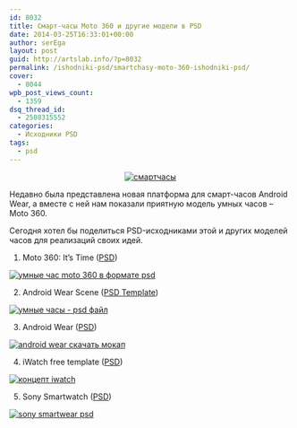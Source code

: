 ```yaml
---
id: 8032
title: Cмарт-часы Moto 360 и другие модели в PSD
date: 2014-03-25T16:33:01+00:00
author: serEga
layout: post
guid: http://artslab.info/?p=8032
permalink: /ishodniki-psd/smartchasy-moto-360-ishodniki-psd/
cover:
  - 8044
wpb_post_views_count:
  - 1359
dsq_thread_id:
  - 2508315552
categories:
  - Исходники PSD
tags:
  - psd
---
```

<center>
  <a href="http://googledrive.com/host/0B9lHVSSSdxdxd0hjdUdmRzY3Tjg/smartwatch-psd-files.jpg"><img src="http://googledrive.com/host/0B9lHVSSSdxdxd0hjdUdmRzY3Tjg/smartwatch-psd-files-300x225.jpg" alt="смартчасы" class="aligncenter size-medium wp-image-8039" srcset="http://googledrive.com/host/0B9lHVSSSdxdxd0hjdUdmRzY3Tjg/smartwatch-psd-files-300x225.jpg 300w, http://googledrive.com/host/0B9lHVSSSdxdxd0hjdUdmRzY3Tjg/smartwatch-psd-files.jpg 588w" sizes="(max-width: 300px) 100vw, 300px" /></a>
</center>

Недавно была представлена новая платформа для смарт-часов Android Wear, а вместе с ней нам показали приятную модель умных часов &#8211; Moto 360.


Сегодня хотел бы поделиться PSD-исходниками этой и других моделей часов для реализаций своих идей.

<!--more-->

1. Moto 360: It&#8217;s Time ([PSD](http://dribbble.com/shots/1469914-Moto-360-It-s-Time))

[<img src="http://googledrive.com/host/0B9lHVSSSdxdxd0hjdUdmRzY3Tjg/smart-chasi-moto-360-psd-300x225.png" alt="умные час moto 360 в формате psd" class="aligncenter size-medium wp-image-8035" srcset="http://googledrive.com/host/0B9lHVSSSdxdxd0hjdUdmRzY3Tjg/smart-chasi-moto-360-psd-300x225.png 300w, http://googledrive.com/host/0B9lHVSSSdxdxd0hjdUdmRzY3Tjg/smart-chasi-moto-360-psd.png 800w" sizes="(max-width: 300px) 100vw, 300px" />](http://googledrive.com/host/0B9lHVSSSdxdxd0hjdUdmRzY3Tjg/smart-chasi-moto-360-psd.png)

2. Android Wear Scene ([PSD Template](http://dribbble.com/shots/1470090-Android-Wear-Scene-PSD-Template))

[<img src="http://googledrive.com/host/0B9lHVSSSdxdxd0hjdUdmRzY3Tjg/android-wear-ishodnik-300x225.png" alt="умные часы - psd файл" class="aligncenter size-medium wp-image-8034" srcset="http://googledrive.com/host/0B9lHVSSSdxdxd0hjdUdmRzY3Tjg/android-wear-ishodnik-300x225.png 300w, http://googledrive.com/host/0B9lHVSSSdxdxd0hjdUdmRzY3Tjg/android-wear-ishodnik.png 800w" sizes="(max-width: 300px) 100vw, 300px" />](http://googledrive.com/host/0B9lHVSSSdxdxd0hjdUdmRzY3Tjg/android-wear-ishodnik.png)

3. Android Wear ([PSD](http://dribbble.com/shots/1470298-Android-Wear-Template-PSD))

[<img src="http://googledrive.com/host/0B9lHVSSSdxdxd0hjdUdmRzY3Tjg/android_wear-shablon-300x225.png" alt="android wear скачать мокап" class="aligncenter size-medium wp-image-8036" srcset="http://googledrive.com/host/0B9lHVSSSdxdxd0hjdUdmRzY3Tjg/android_wear-shablon-300x225.png 300w, http://googledrive.com/host/0B9lHVSSSdxdxd0hjdUdmRzY3Tjg/android_wear-shablon.png 800w" sizes="(max-width: 300px) 100vw, 300px" />](http://googledrive.com/host/0B9lHVSSSdxdxd0hjdUdmRzY3Tjg/android_wear-shablon.png)

4. iWatch free template ([PSD](http://dribbble.com/shots/1476477-iWatch-free-template-Megapack))

[<img src="http://googledrive.com/host/0B9lHVSSSdxdxd0hjdUdmRzY3Tjg/iwatch-300x225.jpg" alt="концепт iwatch" class="aligncenter size-medium wp-image-8038" srcset="http://googledrive.com/host/0B9lHVSSSdxdxd0hjdUdmRzY3Tjg/iwatch-300x225.jpg 300w, http://googledrive.com/host/0B9lHVSSSdxdxd0hjdUdmRzY3Tjg/iwatch.jpg 800w" sizes="(max-width: 300px) 100vw, 300px" />](http://googledrive.com/host/0B9lHVSSSdxdxd0hjdUdmRzY3Tjg/iwatch.jpg)

5. Sony Smartwatch ([PSD](http://dribbble.com/shots/1373068-Smartwatch-2-Free-PSD))

[<img src="http://googledrive.com/host/0B9lHVSSSdxdxd0hjdUdmRzY3Tjg/umnie-chasi-sony-psd-300x225.png" alt="sony smartwear psd" class="aligncenter size-medium wp-image-8037" srcset="http://googledrive.com/host/0B9lHVSSSdxdxd0hjdUdmRzY3Tjg/umnie-chasi-sony-psd-300x225.png 300w, http://googledrive.com/host/0B9lHVSSSdxdxd0hjdUdmRzY3Tjg/umnie-chasi-sony-psd.png 800w" sizes="(max-width: 300px) 100vw, 300px" />](http://googledrive.com/host/0B9lHVSSSdxdxd0hjdUdmRzY3Tjg/umnie-chasi-sony-psd.png)
